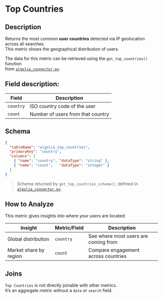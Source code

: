 # Top Countries

## Description

Returns the most common **user countries** detected via IP geolocation across all searches.  
This metric shows the geographical distribution of users.

The data for this metric can be retrieved using the `get_top_countries()` function  
from [`algolia_connector.py`](../../algolia_connector.py).

## Field description:

| Field      | Description                            |
|------------|----------------------------------------|
| `country`  | ISO country code of the user           |
| `count`    | Number of users from that country      |

## Schema

```json
{
  "tableName": "algolia_top_countries",
  "primaryKey": "country",
  "columns": [
    { "name": "country", "dataType": "string" },
    { "name": "count",   "dataType": "integer" }
  ]
}
```

> Schema returned by `get_top_countries_schema()`, defined in [`algolia_connector.py`](../../algolia_connector.py).

## How to Analyze

This metric gives insights into where your users are located:

| Insight                  | Metric/Field | Description                                      |
|--------------------------|--------------|--------------------------------------------------|
| Global distribution      | `country`    | See where most users are coming from             |
| Market share by region   | `count`      | Compare engagement across countries              |

## Joins

`Top Countries` is not directly joinable with other metrics.  
It’s an aggregate metric without a `date` or `search` field.
